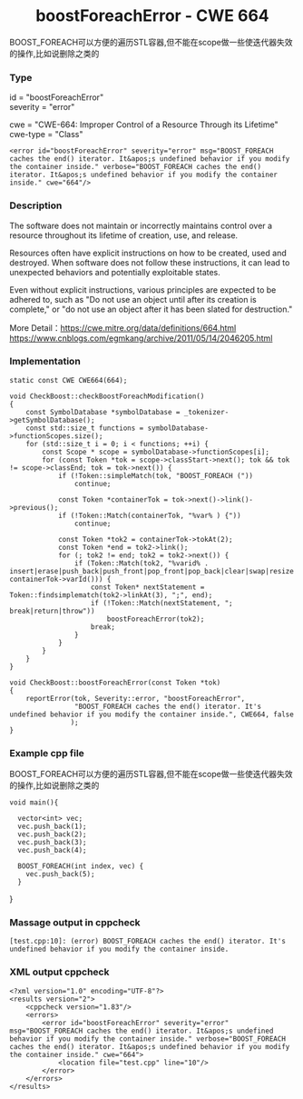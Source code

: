 # <center> boostForeachError - CWE 664

BOOST_FOREACH可以方便的遍历STL容器,但不能在scope做一些使迭代器失效的操作,比如说删除之类的

### Type

id = "boostForeachError"  
severity = "error"

cwe = "CWE-664: Improper Control of a Resource Through its Lifetime"  
cwe-type = "Class"

    <error id="boostForeachError" severity="error" msg="BOOST_FOREACH caches the end() iterator. It&apos;s undefined behavior if you modify the container inside." verbose="BOOST_FOREACH caches the end() iterator. It&apos;s undefined behavior if you modify the container inside." cwe="664"/>



### Description

The software does not maintain or incorrectly maintains control over a resource throughout its lifetime of creation, use, and release.

Resources often have explicit instructions on how to be created, used and destroyed. When software does not follow these instructions, it can lead to unexpected behaviors and potentially exploitable states.

Even without explicit instructions, various principles are expected to be adhered to, such as "Do not use an object until after its creation is complete," or "do not use an object after it has been slated for destruction."

More Detail：https://cwe.mitre.org/data/definitions/664.html  
https://www.cnblogs.com/egmkang/archive/2011/05/14/2046205.html

### Implementation

	static const CWE CWE664(664);

	void CheckBoost::checkBoostForeachModification()
	{
	    const SymbolDatabase *symbolDatabase = _tokenizer->getSymbolDatabase();
	    const std::size_t functions = symbolDatabase->functionScopes.size();
	    for (std::size_t i = 0; i < functions; ++i) {
	        const Scope * scope = symbolDatabase->functionScopes[i];
	        for (const Token *tok = scope->classStart->next(); tok && tok != scope->classEnd; tok = tok->next()) {
	            if (!Token::simpleMatch(tok, "BOOST_FOREACH ("))
	                continue;
	
	            const Token *containerTok = tok->next()->link()->previous();
	            if (!Token::Match(containerTok, "%var% ) {"))
	                continue;
	
	            const Token *tok2 = containerTok->tokAt(2);
	            const Token *end = tok2->link();
	            for (; tok2 != end; tok2 = tok2->next()) {
	                if (Token::Match(tok2, "%varid% . insert|erase|push_back|push_front|pop_front|pop_back|clear|swap|resize|assign|merge|remove|remove_if|reverse|sort|splice|unique|pop|push", containerTok->varId())) {
	                    const Token* nextStatement = Token::findsimplematch(tok2->linkAt(3), ";", end);
	                    if (!Token::Match(nextStatement, "; break|return|throw"))
	                        boostForeachError(tok2);
	                    break;
	                }
	            }
	        }
	    }
	}
	
	void CheckBoost::boostForeachError(const Token *tok)
	{
	    reportError(tok, Severity::error, "boostForeachError",
	                "BOOST_FOREACH caches the end() iterator. It's undefined behavior if you modify the container inside.", CWE664, false
	               );
	}

### Example cpp file

BOOST_FOREACH可以方便的遍历STL容器,但不能在scope做一些使迭代器失效的操作,比如说删除之类的

	void main(){
	
	  vector<int> vec;
	  vec.push_back(1);
	  vec.push_back(2);
	  vec.push_back(3);
	  vec.push_back(4);
	
	  BOOST_FOREACH(int index, vec) {
		vec.push_back(5);
	  }

}

### Massage output in cppcheck

	[test.cpp:10]: (error) BOOST_FOREACH caches the end() iterator. It's undefined behavior if you modify the container inside.



### XML output cppcheck

	<?xml version="1.0" encoding="UTF-8"?>
	<results version="2">
	    <cppcheck version="1.83"/>
	    <errors>
	        <error id="boostForeachError" severity="error" msg="BOOST_FOREACH caches the end() iterator. It&apos;s undefined behavior if you modify the container inside." verbose="BOOST_FOREACH caches the end() iterator. It&apos;s undefined behavior if you modify the container inside." cwe="664">
	            <location file="test.cpp" line="10"/>
	        </error>
	    </errors>
	</results>
